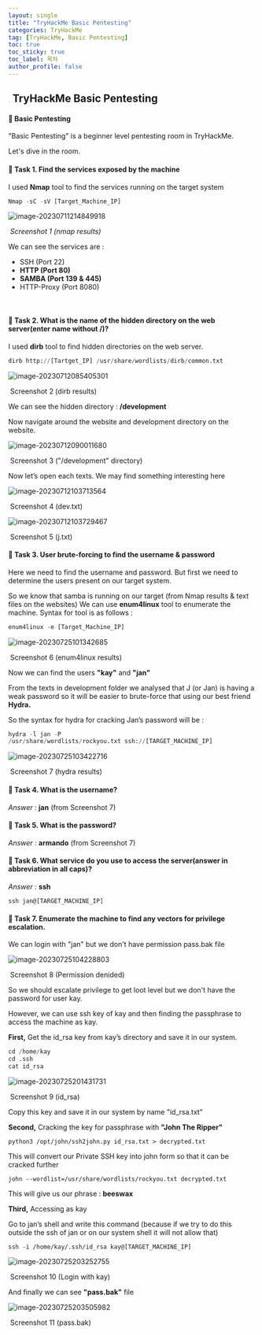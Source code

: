 ```yaml
---
layout: single
title: "TryHackMe Basic Pentesting"
categories: TryHackMe
tag: [TryHackMe, Basic Pentesting]
toc: true
toc_sticky: true
toc_label: 목차
author_profile: false
---
```


##  <img src="C:\Users\hjopy\OneDrive\바탕 화면\Jake\blog\blog\crackernote.github.io\assets\images\그림1.png" alt="그림1" style="zoom:6%;" /> TryHackMe  Basic Pentesting

#### 📜 Basic Pentesting

"Basic Pentesting" is a beginner level pentesting room in TryHackMe.

Let's dive in the room.



#### 📜 Task 1. Find the services exposed by the machine 

I used **Nmap** tool to find the services running on the target system

```python
Nmap -sC -sV [Target_Machine_IP]
```

![image-20230711214849918](/../images/image-20230711214849918.png)

​														    *Screenshot 1 (nmap results)*



We can see the services are : 

- SSH (Port 22)
- **HTTP (Port 80)**
- **SAMBA (Port 139 & 445)**
- HTTP-Proxy (Port 8080)

​	

#### 📜 Task 2. What is the name of the hidden directory on the web server(enter name without /)? 

I used **dirb** tool to find hidden directories on the web server.

```python
dirb http://[Tartget_IP] /usr/share/wordlists/dirb/common.txt
```

![image-20230712085405301](/../images/image-20230712085405301.png)

​                                                           Screenshot 2 (dirb results)

We can see the hidden directory :  **/development**

Now navigate around the website and development directory on the website.

![image-20230712090011680](/../images/image-20230712090011680.png)

​                                                             Screenshot 3 ("/development" directory)



Now let’s open each texts. We may find something interesting here

![image-20230712103713564](/../images/image-20230712103713564.png)

​                                                                          Screenshot 4 (dev.txt)



![image-20230712103729467](/../images/image-20230712103729467.png)

​                                                                           Screenshot 5 (j.txt)



#### 📜 Task 3. **User brute-forcing to find the username & password**

Here we need to find the username and password. But first we need to determine the users present on our target system.

So we know that samba is running on our target (from Nmap results & text files on the websites)
We can use **enum4linux** tool to enumerate the machine. Syntax for tool is as follows :

```python
enum4linux -e [Target_Machine_IP]
```



![image-20230725101342685](/../images/image-20230725101342685.png)

​                                                              Screenshot 6 (enum4linux results)

Now we can find the users **"kay"** and **"jan"**

From the texts in development folder we analysed that J (or Jan) is having a weak password so it will be easier to brute-force that using our best friend **Hydra.**

So the syntax for hydra for cracking Jan’s password will be :

```python
hydra -l jan -P
/usr/share/wordlists/rockyou.txt ssh://[TARGET_MACHINE_IP]
```

![image-20230725103422716](/../images/image-20230725103422716.png)

​                                                              Screenshot 7 (hydra results)



#### 📜 Task 4. What is the username?

*Answer* : **jan** (from Screenshot 7)



#### 📜 Task 5. What is the password?

*Answer* : **armando** (from Screenshot 7)



#### 📜 Task 6. **What service do you use to access the server(answer in abbreviation in all caps)?** 

*Answer* : **ssh** 

```
ssh jan@[TARGET_MACHINE_IP]
```



#### 📜 Task 7. Enumerate the machine to find any vectors for privilege escalation. 

We can login with "jan" but  we don't have permission pass.bak file

![image-20230725104228803](/../images/image-20230725104228803.png)

​                                                              Screenshot 8 (Permission denided)



So we should escalate privilege to get loot level but we don't have the password for user kay. 

However, we can use ssh key of kay and then finding the passphrase to access the machine as kay.



**First,** Get the id_rsa key from kay’s directory and save it in our system.

```python
cd /home/kay
cd .ssh
cat id_rsa
```

![image-20230725201431731](/../images/image-20230725201431731.png)

​                                                              Screenshot 9 (id_rsa)

Copy this key and save it in our system by name "id_rsa.txt"



**Second,** Cracking the key for passphrase with **"John The Ripper"**

```
python3 /opt/john/ssh2john.py id_rsa.txt > decrypted.txt
```

This will convert our Private SSH key into john form so that it can be cracked further

```
john --wordlist=/usr/share/wordlists/rockyou.txt decrypted.txt
```

This will give us our phrase : **beeswax**



**Third,** Accessing as kay

Go to jan’s shell and write this command (because if we try to do this outside the ssh of jan or on our system shell it will not allow that)

```
ssh -i /home/kay/.ssh/id_rsa kay@[TARGET_MACHINE_IP]
```

![image-20230725203252755](/../images/image-20230725203252755-169028756001912.png)

​                                                              Screenshot 10 (Login with kay)

And finally we can see **"pass.bak"** file

![image-20230725203505982](/../images/image-20230725203505982.png)

​                                                              Screenshot 11 (pass.bak)
